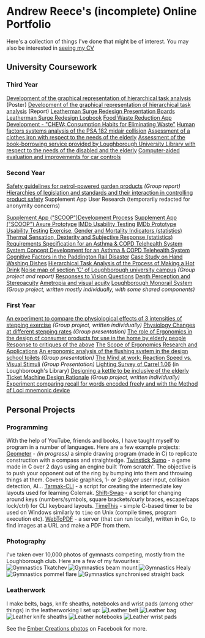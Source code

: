 # Andrew Reece's (incomplete) Online Portfolio

Here's a collection of things I've done that might be of interest. You may also be interested in [seeing my CV](docs/Andrew_Reece_CV_2017-06-08.pdf)

## University Coursework

### Third Year
[Development of the graphical representation of hierarchical task analysis](docs/DSC100_HTA_Poster.pdf) (Poster)
[Development of the graphical representation of hierarchical task analysis](docs/DSC100_HTA_Report.pdf) (Report)
[Leatherman Surge Redesign Presentation Boards](docs/DSC112_CW1_Presentation_boards.pdf)
[Leatherman Surge Redesign Logbook](docs/DSC112_CW1_Logbook.pdf)
[Food Waste Reduction App Development - "CHEW: Consumption Habits for Eliminating Waste"](docs/DSC112_CW2_Boards.pdf)
[Human factors systems analysis of the PSA 182 midair collision](docs/DSC101_PSA_182_MAC.pdf)
[Assessment of a clothes iron with respect to the needs of the elderly](docs/DSC114_CW1_Iron_evaluation.pdf)
[Assessment of the book-borrowing service provided by Loughborough University Library with respect to the needs of the disabled and the elderly](docs/DSC114_CW2_Library_evaluation.pdf)
[Computer-aided evaluation and improvements for car controls](docs/DSC017_CAE_Report.pdf)

### Second Year
[Safety guidelines for petrol-powered garden products](docs/DSB120_CW2_Guidance.pdf) _(Group report)_
[Hierarchies of legislation and standards and their interaction in controlling product safety](docs/DSB120_CW1_Regulations_&_Standards.pdf)
Supplement App User Research (temporarily redacted for anonymity concerns)
<!--(remove identity: DSB119 CW1 User Research)-->
[Supplement App ("SCOOP")Development Process](docs/DSB119_CW2_App_Development.pdf)
[Supplement App ("SCOOP") Axure Prototype](http://8tz1bh.axshare.com/)
[IMDb Usability Testing](docs/DSB118_CW1_Usability_Testing.pdf)
[IMDb Prototype Usability Testing](docs/DSB118_CW2_Usability_Prototyping.pdf)
[Exercise, Gender and Mortality Indicators (statistics)](docs/DSB113_Statistics.pdf)
[Thermal Sensation, Dexterity and Subjective Response (statistics)](docs/DSB112_Further_Statistics.pdf)
[Requirements Specification for an Asthma & COPD Telehealth System](docs/DSB111_CW1_COPD_Requirements.pdf)
[System Concept Development for an Asthma & COPD Telehealth System](docs/DSB111_CW2_COPD_Development.pdf)
[Cognitive Factors in the Paddington Rail Disaster](docs/DSB108_Cognitive_Factors_Rail_Crash.pdf)
[Case Study on Hand Washing Dishes](docs/DSB106_CW2_Hand_Washing.pdf)
[Hierarchical Task Analysis of the Process of Making a Hot Drink](docs/DSB106_CW1_HTA_Hot_Drink.pdf)
[Noise map of section ‘C’ of Loughborough university campus](docs/DSB105_Noise_map_of_campus.pdf) _(Group project and report)_
[Responses to Vision Questions](docs/DSB103_Vision_Questions.pdf)
[Depth Perception and Stereoacuity](docs/DSB103_Depth_perception_and_Stereopsis.pdf)
[Ametropia and visual acuity](docs/DSB103_Ametropia_and_visual_acuity.pdf)
[Loughborough Monorail System](docs/DSB102_Loughborough_Monorail_Report.pdf) _(Group project, written mostly individually, with some shared components)_

### First Year
[An experiment to compare the physiological effects of 3 intensities of stepping exercise](docs/DSA113_Stepping_Physiology_Report.pdf) _(Group project, written individually)_
[Physiology Changes at different stepping rates](docs/DSA113_Stepping_Physiology_Presentation.pdf) _(Group presentation)_
[The role of Ergonomics in the design of consumer products for use in the home by elderly people](docs/DSA111_Ergonomics_for_the_Elderly.pdf)
[Response to critiques of the above](docs/DSA111_Response_to_Critiques.pdf)
[The Scope of Ergonomics Research and Applications](docs/DSA105_Scope_of_Ergonomics.pdf)
[An ergonomic analysis of the flushing system in the design school toilets](docs/DSA105_Flush_Presentation.pdf) _(Group presentation)_
[The Mind at work: Reaction Speed vs. Visual Stimuli](docs/DSA114_Experiment_Presentation.pdf) _(Group Presentation)_
[Lighting Survey of Carrel 1.06](docs/DSA104_Lighting_Survey.pdf) (in Loughborough's Library)
[Designing a kettle to be inclusive of the elderly](docs/DSA102_Inclusive_Kettle.pdf)
[Ticket Machine Design Rationale](docs/DSA101_Ticket_Machine_Rationale.pdf) _(Group project, written individually)_
[Experiment comparing recall for words encoded freely and with the Method of Loci mnemonic device](docs/PSA310_Method_Of_Loci.pdf)


## Personal Projects

### Programming
With the help of YouTube, friends and books, I have taught myself to program in a number of languages. Here are a few example projects:
[Geometer](https://github.com/azmr/geometer) - *(in progress)* a simple drawing program (made in C) to replicate construction with a compass and straightedge.
[Twinstick Sumo](https://github.com/azmr/twinstick-sumo) - a game made in C over 2 days using an engine built 'from scratch'. The objective is to push your opponent out of the ring by bumping into them and throwing things at them. Covers basic graphics, 1- or 2-player user input, collision detection, AI...
[Tarmak-CLI](https://github.com/azmr/tarmak-cli) - a script for creating the intermediate key layouts used for learning Colemak.
[Shift-Swap](https://github.com/azmr/shift-swap) - a script for changing around keys (numbers/symbols, square brackets/curly braces, escape/caps lock/ctrl) for CLI keyboard layouts.
[TimeThis](https://github.com/azmr/timethis) - simple C-based timer to be used on Windows similarly to `time` on Unix (compile times, program execution etc).
[WebToPDF](https://github.com/azmr/webtopdf) - a server (that can run locally), written in Go, to find images at a URL and make a PDF from them.

### Photography
I've taken over 10,000 photos of gymnasts competing, mostly from the Loughborough club. Here are a few of my favourites:
![Gymnastics Tkatchev](//img/Gym1.jpg)
![Gymnastics beam mount](//img/Gym2.jpg)
![Gymnastics Healy](//img/Gym3.jpg)
![Gymnastics pommel flare](//img/Gym4.jpg)
![Gymnastics synchronised straight back](//img/Gym5.jpg)

### Leatherwork
I make belts, bags, knife sheaths, notebooks and wrist pads (among other things) in the leatherworking I set up:
![Leather belt](//img/Leather1.jpg)
![Leather bag](//img/Leather2.jpg)
![Leather knife sheaths](//img/Leather3.jpg)
![Leather notebooks](//img/Leather4.jpg)
![Leather wrist pads](//img/Leather5.jpg)

See the [Ember Creations photos](https://www.facebook.com/embercreations/photos/) on Facebook for more.
